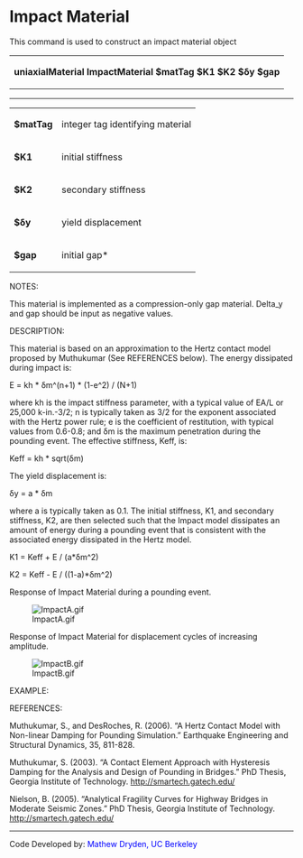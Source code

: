 # Impact Material

<p>This command is used to construct an impact material object</p>
<table>
<tbody>
<tr class="odd">
<td><p><strong>uniaxialMaterial ImpactMaterial $matTag $K1 $K2 $δy
$gap</strong></p></td>
</tr>
</tbody>
</table>
<hr />
<table>
<tbody>
<tr class="odd">
<td><p><strong>$matTag</strong></p></td>
<td><p>integer tag identifying material</p></td>
</tr>
<tr class="even">
<td><p><strong>$K1</strong></p></td>
<td><p>initial stiffness</p></td>
</tr>
<tr class="odd">
<td><p><strong>$K2</strong></p></td>
<td><p>secondary stiffness</p></td>
</tr>
<tr class="even">
<td><p><strong>$δy</strong></p></td>
<td><p>yield displacement</p></td>
</tr>
<tr class="odd">
<td><p><strong>$gap</strong></p></td>
<td><p>initial gap*</p></td>
</tr>
</tbody>
</table>
<p>NOTES:</p>
<p>This material is implemented as a compression-only gap material.
Delta_y and gap should be input as negative values.</p>
<p>DESCRIPTION:</p>
<p>This material is based on an approximation to the Hertz contact model
proposed by Muthukumar (See REFERENCES below). The energy dissipated
during impact is:</p>
<p>E = kh * δm^(n+1) * (1-e^2) / (N+1)</p>
<p>where kh is the impact stiffness parameter, with a typical value of
EA/L or 25,000 k-in.-3/2; n is typically taken as 3/2 for the exponent
associated with the Hertz power rule; e is the coefficient of
restitution, with typical values from 0.6-0.8; and δm is the maximum
penetration during the pounding event. The effective stiffness, Keff,
is:</p>
<p>Keff = kh * sqrt(δm)</p>
<p>The yield displacement is:</p>
<p>δy = a * δm</p>
<p>where a is typically taken as 0.1. The initial stiffness, K1, and
secondary stiffness, K2, are then selected such that the Impact model
dissipates an amount of energy during a pounding event that is
consistent with the associated energy dissipated in the Hertz model.</p>
<p>K1 = Keff + E / (a*δm^2)</p>
<p>K2 = Keff - E / ((1-a)*δm^2)</p>
<p>Response of Impact Material during a pounding event.</p>
<figure>
<img src="ImpactA.gif" title="ImpactA.gif" alt="ImpactA.gif" />
<figcaption aria-hidden="true">ImpactA.gif</figcaption>
</figure>
<p>Response of Impact Material for displacement cycles of increasing
amplitude.</p>
<figure>
<img src="ImpactB.gif" title="ImpactB.gif" alt="ImpactB.gif" />
<figcaption aria-hidden="true">ImpactB.gif</figcaption>
</figure>
<p>EXAMPLE:</p>
<p>REFERENCES:</p>
<p>Muthukumar, S., and DesRoches, R. (2006). “A Hertz Contact Model with
Non-linear Damping for Pounding Simulation.” Earthquake Engineering and
Structural Dynamics, 35, 811-828.</p>
<p>Muthukumar, S. (2003). “A Contact Element Approach with Hysteresis
Damping for the Analysis and Design of Pounding in Bridges.” PhD Thesis,
Georgia Institute of Technology. <a
href="http://smartech.gatech.edu/">http://smartech.gatech.edu/</a></p>
<p>Nielson, B. (2005). “Analytical Fragility Curves for Highway Bridges
in Moderate Seismic Zones.” PhD Thesis, Georgia Institute of Technology.
<a
href="http://smartech.gatech.edu/">http://smartech.gatech.edu/</a></p>
<hr />
<p>Code Developed by: <span style="color:blue"> Mathew Dryden, UC
Berkeley </span></p>
